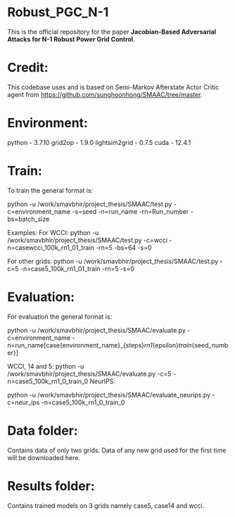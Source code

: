 # Robust_PGC_N-1

This is the official repository for the paper **Jacobian-Based Adversarial Attacks for N-1
Robust Power Grid Control**.

# Credit:
This codebase uses and is based on Semi-Markov Afterstate Actor Critic agent from https://github.com/sunghoonhong/SMAAC/tree/master.

# Environment:
python - 3.7.10
grid2op - 1.9.0
lightsim2grid - 0.7.5
cuda - 12.4.1

# Train:
To train the general format is:

python -u /work/smavbhir/project_thesis/SMAAC/test.py -c=environment_name -s=seed -n=run_name -rn=Run_number -bs=batch_size

Examples:
For WCCI:
python -u /work/smavbhir/project_thesis/SMAAC/test.py -c=wcci -n=casewcci_100k_rn1_01_train -rn=5 -bs=64 -s=0

For other grids:
python -u /work/smavbhir/project_thesis/SMAAC/test.py -c=5 -n=case5_100k_rn1_01_train -rn=5 -s=0

# Evaluation:

For evaluation the general format is:

python -u /work/smavbhir/project_thesis/SMAAC/evaluate.py -c=environment_name -n=run_name[case{environment_name}_{steps}_rn1_{epsilon}_train_{seed_number}]

WCCI, 14 and 5:
python -u /work/smavbhir/project_thesis/SMAAC/evaluate.py -c=5 -n=case5_100k_rn1_0_train_0
NeurIPS:

python -u /work/smavbhir/project_thesis/SMAAC/evaluate_neurips.py -c=neur_ips -n=case5_100k_rn1_0_train_0

# Data folder:
Contains data of only two grids. Data of any new grid used for the first time will be downloaded here.

# Results folder:
Contains trained models on 3 grids namely case5, case14 and wcci.

